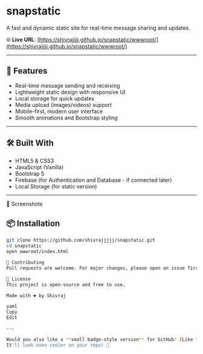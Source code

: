 # snapstatic

A fast and dynamic static site for real-time message sharing and updates.

🌐 **Live URL**: [https://shivrajjjjj.github.io/snapstatic/wwwroot/](https://shivrajjjjj.github.io/snapstatic/wwwroot/)

---

## 🚀 Features

- Real-time message sending and receiving
- Lightweight static design with responsive UI
- Local storage for quick updates
- Media upload (images/videos) support
- Mobile-first, modern user interface
- Smooth animations and Bootstrap styling

---

## 🛠️ Built With

- HTML5 & CSS3
- JavaScript (Vanilla)
- Bootstrap 5
- Firebase (for Authentication and Database - if connected later)
- Local Storage (for static version)

---
📸 Screenshots


## 📦 Installation

```bash
git clone https://github.com/shivrajjjjj/snapstatic.git
cd snapstatic
open wwwroot/index.html

🤝 Contributing
Pull requests are welcome. For major changes, please open an issue first to discuss what you would like to change.

📜 License
This project is open-source and free to use.

Made with ❤️ by Shivraj

yaml
Copy
Edit

---

Would you also like a **small badge-style version** for GitHub? (Like "Deployed • Built with Bootstrap • Open Source") 🔥  
It'll look even cooler on your repo! 🚀







